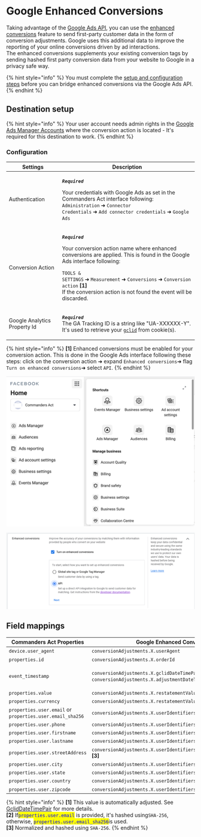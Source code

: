 # Google Enhanced Conversions

Taking advantage of the [Google Ads API](https://developers.google.com/google-ads/api/docs/start), you can use the [enhanced conversions](https://support.google.com/google-ads/answer/9888656) feature to send first-party customer data in the form of conversion adjustments. Google uses this additional data to improve the reporting of your online conversions driven by ad interactions.\
The enhanced conversions supplements your existing conversion tags by sending hashed first party conversion data from your website to Google in a privacy safe way.

{% hint style="info" %}
You must complete the [setup and configuration steps](https://support.google.com/google-ads/answer/11062876) before you can bridge enhanced conversions via the Google Ads API.
{% endhint %}

## Destination setup

{% hint style="info" %}
Your user account needs admin rights in the [Google Ads Manager Accounts](https://ads.google.com/intl/en/home/tools/manager-accounts/) where the conversion action is located - It's required for this destination to work.
{% endhint %}

### Configuration

| Settings                     | Description                                                                                                                                                                                                                                                                                                                                                                                                      |
| ---------------------------- | ---------------------------------------------------------------------------------------------------------------------------------------------------------------------------------------------------------------------------------------------------------------------------------------------------------------------------------------------------------------------------------------------------------------- |
| Authentication               | <p><em><strong><code>Required</code></strong></em></p><p>Your credentials with Google Ads as set in the Commanders Act interface following: <code>Administration</code> ➜ <code>Connector Credentials</code> ➜ <code>Add connector credentials</code> ➜ <code>Google Ads</code></p>                                                                                                                              |
| Conversion Action            | <p><em><strong><code>Required</code></strong></em></p><p>Your conversion action name where enhanced conversions are applied. This is found in the Google Ads interface following:</p><p><code>TOOLS &#x26; SETTINGS</code> ➜ <code>Measurement</code> ➜ <code>Conversions</code> ➜ <code>Conversion action</code> <strong>[1]</strong><br>If the conversion action is not found the event will be discarded.</p> |
| Google Analytics Property Id | <p><em><strong><code>Required</code></strong></em><br>The GA Tracking ID is a string like "UA-XXXXXX-Y". It's used to retrieve your <a href="https://support.google.com/google-ads/answer/9744275?hl=en"><code>gclid</code></a> from cookie(s).</p>                                                                                                                                                              |

{% hint style="info" %}
**\[1]** Enhanced conversions must be enabled for your conversion action. This is done in the Google Ads interface following these steps: click on the conversion action ➜ expand `Enhanced conversions`➜ flag `Turn on enhanced conversions`➜ select `API`.
{% endhint %}

![Click on your "Conversion Action" (E.g. "Purchase")](../../../../.gitbook/assets/capture-de-cran-2020-10-29-a-10.30.43.png)

![Flag "Turn on enhanced conversion" and select "API".](<../../../../.gitbook/assets/1 (2) (1).png>)

## Field mappings

| Commanders Act Properties                                 | Google Enhanced Conversions Properties                                                                                                                                                    |
| --------------------------------------------------------- | ----------------------------------------------------------------------------------------------------------------------------------------------------------------------------------------- |
| `device.user_agent`                                       | `conversionAdjustments.X.userAgent`                                                                                                                                                       |
| `properties.id`                                           | `conversionAdjustments.X.orderId`                                                                                                                                                         |
| `event_timestamp`                                         | <p><code>conversionAdjustments.X.gclidDateTimePair.conversionDateTime</code> <strong>[1]</strong> and<br><code>conversionAdjustments.X.adjustmentDateTime</code> <strong>[1]</strong></p> |
| `properties.value`                                        | `conversionAdjustments.X.restatementValue.adjustedValue`                                                                                                                                  |
| `properties.currency`                                     | `conversionAdjustments.X.restatementValue.currencyCode`                                                                                                                                   |
| `properties.user.email` or `properties.user.email_sha256` | `conversionAdjustments.X.userIdentifiers.Y.hashedEmail` **\[2]**                                                                                                                          |
| `properties.user.phone`                                   | `conversionAdjustments.X.userIdentifiers.Y.hashedPhoneNumber` **\[3]**                                                                                                                    |
| `properties.user.firstname`                               | `conversionAdjustments.X.userIdentifiers.Y.addressInfo.hashedFirstName` **\[3]**                                                                                                          |
| `properties.user.lastname`                                | `conversionAdjustments.X.userIdentifiers.Y.addressInfo.hashedLastName` **\[3]**                                                                                                           |
| `properties.user.streetAddress`                           | `conversionAdjustments.X.userIdentifiers.Y.addressInfo.hashedStreetAddress` **\[3]**                                                                                                      |
| `properties.user.city`                                    | `conversionAdjustments.X.userIdentifiers.Y.addressInfo.city` \*\*\*\*                                                                                                                     |
| `properties.user.state`                                   | `conversionAdjustments.X.userIdentifiers.Y.addressInfo.state`                                                                                                                             |
| `properties.user.country`                                 | `conversionAdjustments.X.userIdentifiers.Y.addressInfo.countryCode`                                                                                                                       |
| `properties.user.zipcode`                                 | `conversionAdjustments.X.userIdentifiers.Y.addressInfo.postalCode`                                                                                                                        |

{% hint style="info" %}
**\[1]** This value is automatically adjusted. See [GclidDateTimePair](https://developers.google.com/google-ads/api/rest/reference/rest/v11/customers/uploadConversionAdjustments#gcliddatetimepair) for more details.\
**\[2]** If<mark style="color:blue;">`properties.user.email`</mark> is provided, it's hashed using`SHA-256`, otherwise, <mark style="color:blue;">`properties.user.email_sha256`</mark>is used.\
**\[3]** Normalized and hashed using `SHA-256`.
{% endhint %}
